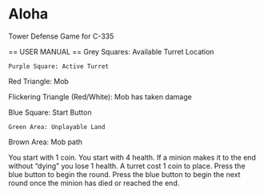 # Aloha
Tower Defense Game for C-335

== USER MANUAL ==
Grey Squares: Available Turret Location

	Purple Square: Active Turret

Red Triangle: Mob

Flickering Triangle (Red/White): Mob has taken damage

Blue Square: Start Button

	Green Area: Unplayable Land

Brown Area: Mob path

You start with 1 coin.
You start with 4 health.
If a minion makes it to the end without “dying” you lose 1 health.
A turret cost 1 coin to place.
Press the blue button to begin the round.
Press the blue button to begin the next round once the minion has died or reached the end.

